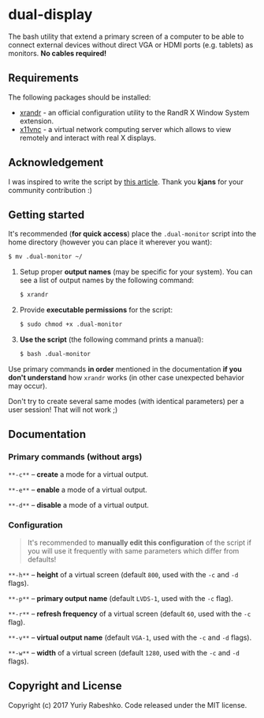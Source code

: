 # dual-display
The bash utility that extend a primary screen of a computer to be able to connect external devices without direct VGA or HDMI ports (e.g. tablets) as monitors. **No cables required!**

## Requirements
The following packages should be installed:
- [xrandr](https://wiki.archlinux.org/index.php/xrandr) - an official configuration utility to the RandR X Window System extension.
- [x11vnc](https://wiki.archlinux.org/index.php/x11vnc) - a virtual network computing server which allows to view remotely and interact with real X displays.

## Acknowledgement
I was inspired to write the script by [this article](https://bbs.archlinux.org/viewtopic.php?id=191555). Thank you **kjans** for your community contribution :)

## Getting started
It's recommended (**for quick access**) place the `.dual-monitor` script into the home directory (however you can place it wherever you want):
```bash
$ mv .dual-monitor ~/
```
1. Setup proper **output names** (may be specific for your system). You can see a list of output names by the following command:
    ```bash
    $ xrandr
    ```
2. Provide **executable permissions** for the script:
    ```bash
    $ sudo chmod +x .dual-monitor
    ```

3. **Use the script** (the following command prints a manual):
    ```bash
    $ bash .dual-monitor
    ```

Use primary commands **in order** mentioned in the documentation **if you don't understand** how `xrandr` works (in other case unexpected behavior may occur).

Don't try to create several same modes (with identical parameters) per a user session! That will not work ;)

## Documentation
### Primary commands (without args)
`**-c**` – **create** a mode for a virtual output.

`**-e**` – **enable** a mode of a virtual output.

`**-d**` – **disable** a mode of a virtual output.

### Configuration
> It's recommended to **manually edit this configuration** of the script if you will use it frequently with same parameters which differ from defaults!

`**-h**` – **height** of a virtual screen (default `800`, used with the `-c` and `-d` flags).

`**-p**` – **primary output name** (default `LVDS-1`, used with the `-c` flag).

`**-r**` – **refresh frequency** of a virtual screen (default `60`, used with the `-c` flag).

`**-v**` – **virtual output name** (default `VGA-1`, used with the `-c` and `-d` flags).

`**-w**` – **width** of a virtual screen (default `1280`, used with the `-c` and `-d` flags).


## Copyright and License
Copyright (c) 2017 Yuriy Rabeshko. Code released under the MIT license.
